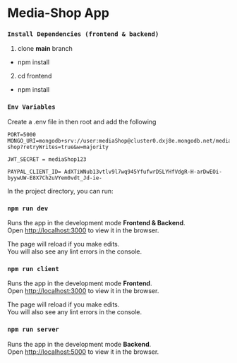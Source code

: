 # Media-Shop App 

### `Install Dependencies (frontend & backend)`
1. clone **main** branch
 - npm install
2. cd frontend
 - npm install

### `Env Variables`
Create a .env file in then root and add the following
```
PORT=5000
MONGO_URI=mongodb+srv://user:mediaShop@cluster0.dxj8e.mongodb.net/media-shop?retryWrites=true&w=majority

JWT_SECRET = mediaShop123

PAYPAL_CLIENT_ID= AdXTiWNub13vtlv9l7wq945YfufwrDSLYHfVdgR-H-arDwEOi-byywUW-E8X7Ch2uVYem0vdt_Jd-ie-

```
In the project directory, you can run:

### `npm run dev`

Runs the app in the development mode **Frontend & Backend**.\
Open [http://localhost:3000](http://localhost:3000) to view it in the browser.

The page will reload if you make edits.\
You will also see any lint errors in the console.

### `npm run client`
Runs the app in the development mode **Frontend**.\
Open [http://localhost:3000](http://localhost:3000) to view it in the browser.

The page will reload if you make edits.\
You will also see any lint errors in the console.



### `npm run server`
Runs the app in the development mode **Backend**.\
Open [http://localhost:5000](http://localhost:5000) to view it in the browser.



